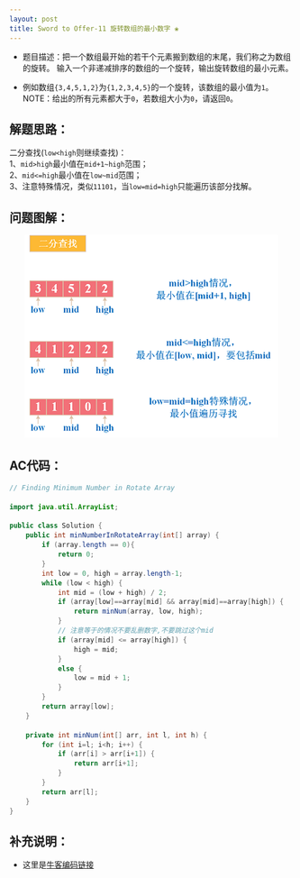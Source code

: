 ```yaml
---
layout: post
title: Sword to Offer-11 旋转数组的最小数字 ❀
---
```


* 题目描述：把一个数组最开始的若干个元素搬到数组的末尾，我们称之为数组的旋转。
输入一个非递减排序的数组的一个旋转，输出旋转数组的最小元素。

* 例如数组`{3,4,5,1,2}`为`{1,2,3,4,5}`的一个旋转，该数组的最小值为`1`。  
NOTE：给出的所有元素都大于`0`，若数组大小为`0`，请返回`0`。


## 解题思路：

二分查找(`low<high`则继续查找)：  
1、`mid>high`最小值在`mid+1~high`范围；  
2、`mid<=high`最小值在`low~mid`范围；  
3、注意特殊情况，类似`11101`，当`low=mid=high`只能遍历该部分找解。    

## 问题图解：

<center>
    <img src="/assets/img/blog/sword-offer-11.png">
</center>

## AC代码：

```java
// Finding Minimum Number in Rotate Array

import java.util.ArrayList;

public class Solution {
    public int minNumberInRotateArray(int[] array) {
        if (array.length == 0){
            return 0;
        }
        int low = 0, high = array.length-1;
        while (low < high) {
            int mid = (low + high) / 2;
            if (array[low]==array[mid] && array[mid]==array[high]) {
                return minNum(array, low, high);
            }
            // 注意等于的情况不要乱删数字,不要跳过这个mid
            if (array[mid] <= array[high]) {
                high = mid;
            }
            else {
                low = mid + 1;
            }
        }
        return array[low];
    }
    
    private int minNum(int[] arr, int l, int h) {
        for (int i=l; i<h; i++) {
            if (arr[i] > arr[i+1]) {
                return arr[i+1];
            }
        }
        return arr[l];
    }
}
```

## 补充说明：

* 这里是[牛客编码链接](https://www.nowcoder.com/practice/9f3231a991af4f55b95579b44b7a01ba?tpId=13&tqId=11159&tPage=1&rp=1&ru=/ta/coding-interviews&qru=/ta/coding-interviews/question-ranking)